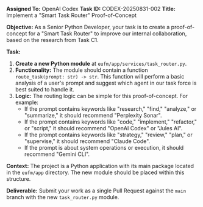 **Assigned To:** OpenAI Codex
**Task ID:** CODEX-20250831-002
**Title:** Implement a "Smart Task Router" Proof-of-Concept

**Objective:**
As a Senior Python Developer, your task is to create a proof-of-concept for a "Smart Task Router" to improve our internal collaboration, based on the research from Task C1.

**Task:**
1.  **Create a new Python module** at `eufm/app/services/task_router.py`.
2.  **Functionality:** The module should contain a function `route_task(prompt: str) -> str`. This function will perform a basic analysis of a user's prompt and suggest which agent in our task force is best suited to handle it.
3.  **Logic:** The routing logic can be simple for this proof-of-concept. For example:
    *   If the prompt contains keywords like "research," "find," "analyze," or "summarize," it should recommend "Perplexity Sonar".
    *   If the prompt contains keywords like "code," "implement," "refactor," or "script," it should recommend "OpenAI Codex" or "Jules AI".
    *   If the prompt contains keywords like "strategy," "review," "plan," or "supervise," it should recommend "Claude Code".
    *   If the prompt is about system operations or execution, it should recommend "Gemini CLI".

**Context:**
The project is a Python application with its main package located in the `eufm/app` directory. The new module should be placed within this structure.

**Deliverable:**
Submit your work as a single Pull Request against the `main` branch with the new `task_router.py` module.
